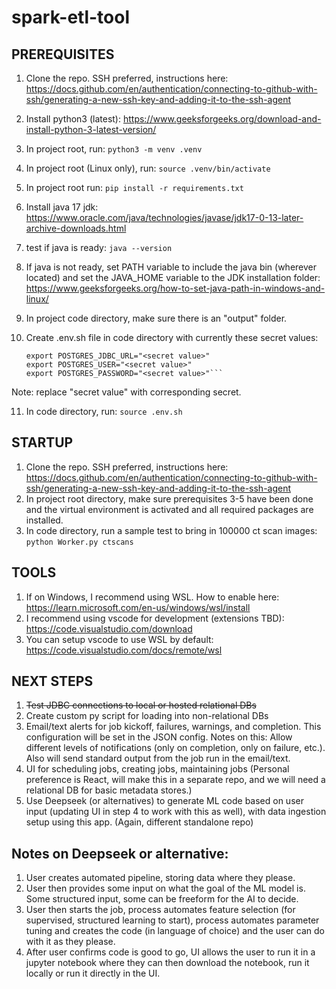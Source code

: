 # spark-etl-tool
## PREREQUISITES
1. Clone the repo. SSH preferred, instructions here: https://docs.github.com/en/authentication/connecting-to-github-with-ssh/generating-a-new-ssh-key-and-adding-it-to-the-ssh-agent
2. Install python3 (latest): https://www.geeksforgeeks.org/download-and-install-python-3-latest-version/
3. In project root, run: ```python3 -m venv .venv```
4. In project root (Linux only), run: ```source .venv/bin/activate```
5. In project root run: ```pip install -r requirements.txt```
6. Install java 17 jdk: https://www.oracle.com/java/technologies/javase/jdk17-0-13-later-archive-downloads.html
7. test if java is ready: ```java --version```
8. If java is not ready, set PATH variable to include the java bin (wherever located) and set the JAVA_HOME variable to the JDK installation folder: https://www.geeksforgeeks.org/how-to-set-java-path-in-windows-and-linux/
9. In project code directory, make sure there is an "output" folder.
10. Create .env.sh file in code directory with currently these secret values:

    ```export MARKETSTACK_API_KEY="<secret value>"
    export POSTGRES_JDBC_URL="<secret value>"
    export POSTGRES_USER="<secret value>"
    export POSTGRES_PASSWORD="<secret value>"```
Note: replace "secret value" with corresponding secret.

11. In code directory, run: ```source .env.sh```
   
## STARTUP
1. Clone the repo. SSH preferred, instructions here: https://docs.github.com/en/authentication/connecting-to-github-with-ssh/generating-a-new-ssh-key-and-adding-it-to-the-ssh-agent
2. In project root directory, make sure prerequisites 3-5 have been done and the virtual environment is activated and all required packages are installed.
3. In code directory, run a sample test to bring in 100000 ct scan images: ```python Worker.py ctscans```


## TOOLS
1. If on Windows, I recommend using WSL. How to enable here: https://learn.microsoft.com/en-us/windows/wsl/install
2. I recommend using vscode for development (extensions TBD): https://code.visualstudio.com/download
3. You can setup vscode to use WSL by default: https://code.visualstudio.com/docs/remote/wsl

## NEXT STEPS
1. ~~Test JDBC connections to local or hosted relational DBs~~
2. Create custom py script for loading into non-relational DBs
3. Email/text alerts for job kickoff, failures, warnings, and completion. This configuration will be set in the JSON config. Notes on this: Allow different levels of notifications (only on completion, only on failure, etc.). Also will send standard output from the job run in the email/text. 
4. UI for scheduling jobs, creating jobs, maintaining jobs (Personal preference is React, will make this in a separate repo, and we will need a relational DB for basic metadata stores.)
5. Use Deepseek (or alternatives) to generate ML code based on user input (updating UI in step 4 to work with this as well), with data ingestion setup using this app. (Again, different standalone repo)

## Notes on Deepseek or alternative:
1. User creates automated pipeline, storing data where they please.
2. User then provides some input on what the goal of the ML model is. Some structured input, some can be freeform for the AI to decide.
3. User then starts the job, process automates feature selection (for supervised, structured learning to start), process automates parameter tuning and creates the code (in language of choice) and the user can do with it as they please.
4. After user confirms code is good to go, UI allows the user to run it in a jupyter notebook where they can then download the notebook, run it locally or run it directly in the UI.
